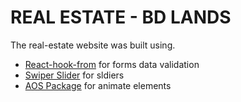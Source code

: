# REAL ESTATE - BD LANDS

The real-estate website was built using.

- [React-hook-from](https://react-hook-form.com/) for forms data validation
- [Swiper Slider](https://swiperjs.com/) for sldiers
- [AOS Package](https://www.npmjs.com/package/aos) for animate elements

